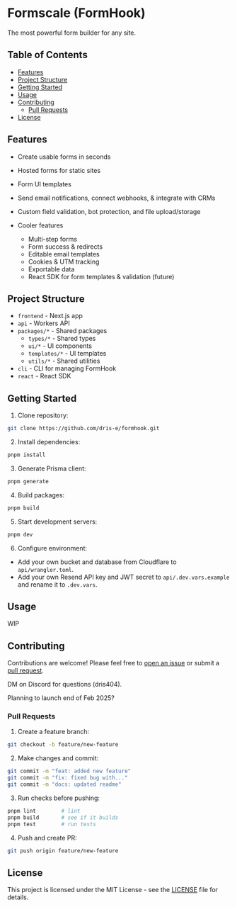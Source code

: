 # Formscale (FormHook)

The most powerful form builder for any site.

## Table of Contents

- [Features](#features)
- [Project Structure](#project-structure)
- [Getting Started](#getting-started)
- [Usage](#usage)
- [Contributing](#contributing)
  - [Pull Requests](#pull-requests)
- [License](#license)

## Features

- Create usable forms in seconds
- Hosted forms for static sites
- Form UI templates
- Send email notifications, connect webhooks, & integrate with CRMs
- Custom field validation, bot protection, and file upload/storage

- Cooler features
  - Multi-step forms
  - Form success & redirects
  - Editable email templates
  - Cookies & UTM tracking
  - Exportable data
  - React SDK for form templates & validation (future)

## Project Structure

- `frontend` - Next.js app
- `api` - Workers API
- `packages/*` - Shared packages
  - `types/*` - Shared types
  - `ui/*` - UI components
  - `templates/*` - UI templates
  - `utils/*` - Shared utilities
- `cli` - CLI for managing FormHook
- `react` - React SDK

## Getting Started

1. Clone repository:

```bash
git clone https://github.com/dris-e/formhook.git
```

2. Install dependencies:

```bash
pnpm install
```

3. Generate Prisma client:

```bash
pnpm generate
```

4. Build packages:

```bash
pnpm build
```

5. Start development servers:

```bash
pnpm dev
```

6. Configure environment:

- Add your own bucket and database from Cloudflare to `api/wrangler.toml`.
- Add your own Resend API key and JWT secret to `api/.dev.vars.example` and rename it to `.dev.vars`.

## Usage

WIP

## Contributing

Contributions are welcome! Please feel free to [open an issue](https://github.com/dris-e/formhook/issues) or submit a [pull request](https://github.com/dris-e/formhook/pulls).

DM on Discord for questions (dris404).

Planning to launch end of Feb 2025?

### Pull Requests

1. Create a feature branch:

```bash
git checkout -b feature/new-feature
```

2. Make changes and commit:

```bash
git commit -m "feat: added new feature"
git commit -m "fix: fixed bug with..."
git commit -m "docs: updated readme"
```

3. Run checks before pushing:

```bash
pnpm lint        # lint
pnpm build       # see if it builds
pnpm test        # run tests
```

4. Push and create PR:

```bash
git push origin feature/new-feature
```

## License

This project is licensed under the MIT License - see the [LICENSE](LICENSE) file for details.
